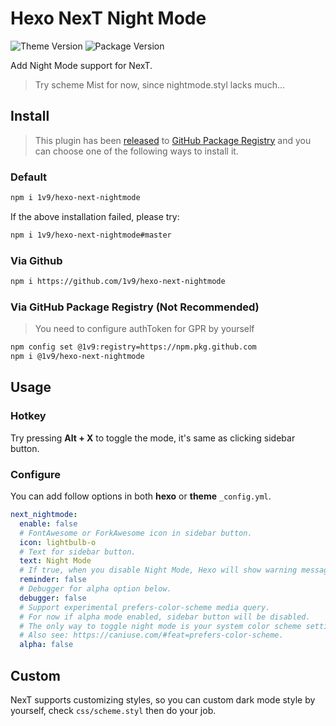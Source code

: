 # Hexo NexT Night Mode

![Theme Version](https://img.shields.io/badge/NexT-v7.3.0+-blue.svg?style=flat-square)
![Package Version](https://img.shields.io/github/package-json/v/1v9/hexo-next-nightmode?style=flat-square)

Add Night Mode support for NexT.

> Try scheme Mist for now, since nightmode.styl lacks much...

## Install

> This plugin has been [released](https://github.com/1v9/hexo-next-nightmode/packages/26527) to [GitHub Package Registry](https://github.com/features/package-registry) and you can choose one of the following ways to install it.

### Default

```bash
npm i 1v9/hexo-next-nightmode
```

If the above installation failed, please try:

```bash
npm i 1v9/hexo-next-nightmode#master
```

### Via Github

```bash
npm i https://github.com/1v9/hexo-next-nightmode
```

### Via GitHub Package Registry (Not Recommended)

> You need to configure authToken for GPR by yourself

```bash
npm config set @1v9:registry=https://npm.pkg.github.com
npm i @1v9/hexo-next-nightmode
```

## Usage

### Hotkey

Try pressing **Alt + X** to toggle the mode, it's same as clicking sidebar button.

### Configure

You can add follow options in both **hexo** or **theme** `_config.yml`.

```yml
next_nightmode:
  enable: false
  # FontAwesome or ForkAwesome icon in sidebar button.
  icon: lightbulb-o
  # Text for sidebar button.
  text: Night Mode
  # If true, when you disable Night Mode, Hexo will show warning messages in your console.
  reminder: false
  # Debugger for alpha option below.
  debugger: false
  # Support experimental prefers-color-scheme media query.
  # For now if alpha mode enabled, sidebar button will be disabled.
  # The only way to toggle night mode is your system color scheme settings.
  # Also see: https://caniuse.com/#feat=prefers-color-scheme.
  alpha: false
```

## Custom

NexT supports customizing styles, so you can custom dark mode style by yourself, check `css/scheme.styl` then do your job.
